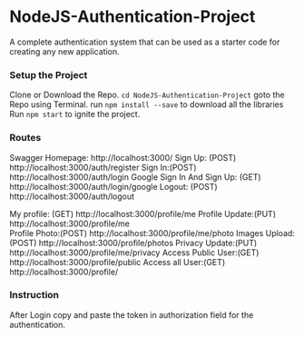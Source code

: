 # NodeJS-Authentication-Project
A complete authentication system that can be used as a starter code for creating any new application.

### Setup the Project
Clone or Download the Repo.
`cd NodeJS-Authentication-Project` goto the Repo using Terminal.
run `npm install --save` to download all the libraries
Run `npm start` to ignite the project.
### Routes

Swagger Homepage: http://localhost:3000/
Sign Up: (POST) http://localhost:3000/auth/register
Sign In:(POST) http://localhost:3000/auth/login
Google Sign In And Sign Up: (GET) http://localhost:3000/auth/login/google
Logout: (POST) http://localhost:3000/auth/logout

My profile: (GET)  http://localhost:3000/profile/me
Profile Update:(PUT)  http://localhost:3000/profile/me  
Profile Photo:(POST)  http://localhost:3000/profile/me/photo
Images Upload:(POST)  http://localhost:3000/profile/photos
Privacy Update:(PUT) http://localhost:3000/profile/me/privacy
Access Public User:(GET)  http://localhost:3000/profile/public
Access all User:(GET)  http://localhost:3000/profile/

### Instruction 
After Login copy and paste the token in authorization field for the authentication.
